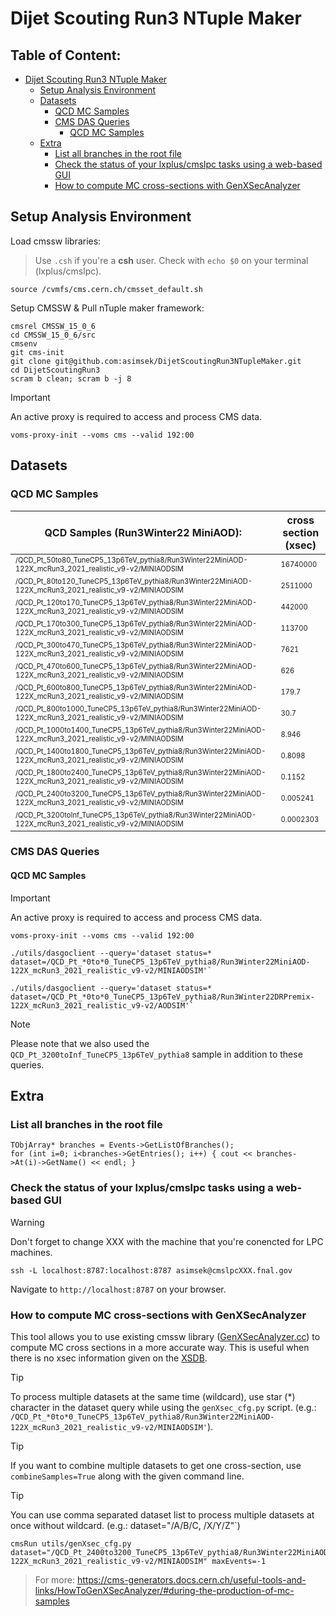 
# Dijet Scouting Run3 NTuple Maker

## Table of Content:

- [Dijet Scouting Run3 NTuple Maker](#dijet-scouting-run3-ntuple-maker)
   * [Setup Analysis Environment](#setup-analysis-environment)
   * [Datasets](#datasets)
      + [QCD MC Samples](#qcd-mc-samples)
      + [CMS DAS Queries](#cms-das-queries)
         - [QCD MC Samples](#qcd-mc-samples-1)
   * [Extra](#extra)
      + [List all branches in the root file](#list-all-branches-in-the-root-file)
      + [Check the status of your lxplus/cmslpc tasks using a web-based GUI](#check-the-status-of-your-lxpluscmslpc-tasks-using-a-web-based-gui)
      + [How to compute MC cross-sections with GenXSecAnalyzer](#how-to-compute-mc-cross-sections-with-genxsecanalyzer)

## Setup Analysis Environment

Load cmssw libraries:
> Use `.csh` if you're a **csh** user. Check with `echo $0` on your terminal (lxplus/cmslpc).

```
source /cvmfs/cms.cern.ch/cmsset_default.sh
```

Setup CMSSW & Pull nTuple maker framework:

```
cmsrel CMSSW_15_0_6
cd CMSSW_15_0_6/src
cmsenv
git cms-init
git clone git@github.com:asimsek/DijetScoutingRun3NTupleMaker.git
cd DijetScoutingRun3
scram b clean; scram b -j 8
```

> [!IMPORTANT]
> An active proxy is required to access and process CMS data.

```
voms-proxy-init --voms cms --valid 192:00
```


## Datasets


### QCD MC Samples

|QCD Samples (Run3Winter22 MiniAOD):| cross section (xsec) |
|--|--|
| <sup><sub>/QCD_Pt_50to80_TuneCP5_13p6TeV_pythia8/Run3Winter22MiniAOD-122X_mcRun3_2021_realistic_v9-v2/MINIAODSIM</sub></sup> | <sup><sub>16740000</sub></sup> |
| <sup><sub>/QCD_Pt_80to120_TuneCP5_13p6TeV_pythia8/Run3Winter22MiniAOD-122X_mcRun3_2021_realistic_v9-v2/MINIAODSIM</sub></sup> | <sup><sub>2511000</sub></sup> |
| <sup><sub>/QCD_Pt_120to170_TuneCP5_13p6TeV_pythia8/Run3Winter22MiniAOD-122X_mcRun3_2021_realistic_v9-v2/MINIAODSIM</sub></sup> | <sup><sub>442000</sub></sup> |
| <sup><sub>/QCD_Pt_170to300_TuneCP5_13p6TeV_pythia8/Run3Winter22MiniAOD-122X_mcRun3_2021_realistic_v9-v2/MINIAODSIM</sub></sup> | <sup><sub>113700</sub></sup> |
| <sup><sub>/QCD_Pt_300to470_TuneCP5_13p6TeV_pythia8/Run3Winter22MiniAOD-122X_mcRun3_2021_realistic_v9-v2/MINIAODSIM</sub></sup> | <sup><sub>7621</sub></sup> |
| <sup><sub>/QCD_Pt_470to600_TuneCP5_13p6TeV_pythia8/Run3Winter22MiniAOD-122X_mcRun3_2021_realistic_v9-v2/MINIAODSIM</sub></sup> | <sup><sub>626</sub></sup> |
| <sup><sub>/QCD_Pt_600to800_TuneCP5_13p6TeV_pythia8/Run3Winter22MiniAOD-122X_mcRun3_2021_realistic_v9-v2/MINIAODSIM</sub></sup> | <sup><sub>179.7</sub></sup> |
| <sup><sub>/QCD_Pt_800to1000_TuneCP5_13p6TeV_pythia8/Run3Winter22MiniAOD-122X_mcRun3_2021_realistic_v9-v2/MINIAODSIM</sub></sup> | <sup><sub>30.7</sub></sup> |
| <sup><sub>/QCD_Pt_1000to1400_TuneCP5_13p6TeV_pythia8/Run3Winter22MiniAOD-122X_mcRun3_2021_realistic_v9-v2/MINIAODSIM</sub></sup> | <sup><sub>8.946</sub></sup> |
| <sup><sub>/QCD_Pt_1400to1800_TuneCP5_13p6TeV_pythia8/Run3Winter22MiniAOD-122X_mcRun3_2021_realistic_v9-v2/MINIAODSIM</sub></sup> | <sup><sub>0.8098</sub></sup> |
| <sup><sub>/QCD_Pt_1800to2400_TuneCP5_13p6TeV_pythia8/Run3Winter22MiniAOD-122X_mcRun3_2021_realistic_v9-v2/MINIAODSIM</sub></sup> | <sup><sub>0.1152</sub></sup> |
| <sup><sub>/QCD_Pt_2400to3200_TuneCP5_13p6TeV_pythia8/Run3Winter22MiniAOD-122X_mcRun3_2021_realistic_v9-v2/MINIAODSIM</sub></sup> | <sup><sub>0.005241</sub></sup> |
| <sup><sub>/QCD_Pt_3200toInf_TuneCP5_13p6TeV_pythia8/Run3Winter22MiniAOD-122X_mcRun3_2021_realistic_v9-v2/MINIAODSIM</sub></sup> | <sup><sub>0.0002303</sub></sup> |



### CMS DAS Queries

#### QCD MC Samples

> [!IMPORTANT]
> An active proxy is required to access and process CMS data.

```
voms-proxy-init --voms cms --valid 192:00
```


```
./utils/dasgoclient --query='dataset status=* dataset=/QCD_Pt_*0to*0_TuneCP5_13p6TeV_pythia8/Run3Winter22MiniAOD-122X_mcRun3_2021_realistic_v9-v2/MINIAODSIM'`
```

```
./utils/dasgoclient --query='dataset status=* dataset=/QCD_Pt_*0to*0_TuneCP5_13p6TeV_pythia8/Run3Winter22DRPremix-122X_mcRun3_2021_realistic_v9-v2/AODSIM'`
```

> [!NOTE]
> Please note that we also used the `QCD_Pt_3200toInf_TuneCP5_13p6TeV_pythia8` sample in addition to these queries.





## Extra

### List all branches in the root file

```
TObjArray* branches = Events->GetListOfBranches();
for (int i=0; i<branches->GetEntries(); i++) { cout << branches->At(i)->GetName() << endl; }
```

### Check the status of your lxplus/cmslpc tasks using a web-based GUI

> [!WARNING]
> Don't forget to change XXX with the machine that you're conencted for LPC machines.

```
ssh -L localhost:8787:localhost:8787 asimsek@cmslpcXXX.fnal.gov
```

Navigate to `http://localhost:8787` on your browser.


### How to compute MC cross-sections with GenXSecAnalyzer

This tool allows you to use existing cmssw library ([GenXSecAnalyzer.cc](https://github.com/cms-sw/cmssw/blob/master/GeneratorInterface/Core/plugins/GenXSecAnalyzer.cc)) to compute MC cross sections in a more accurate way. This is useful when there is no xsec information given on the [XSDB](https://xsecdb-xsdb-official.app.cern.ch/xsdb/).

> [!TIP]
> To process multiple datasets at the same time (wildcard), use star (*) character in the dataset query while using the `genXsec_cfg.py` script. (e.g.: `/QCD_Pt_*0to*0_TuneCP5_13p6TeV_pythia8/Run3Winter22MiniAOD-122X_mcRun3_2021_realistic_v9-v2/MINIAODSIM'`).

> [!TIP]
> If you want to combine multiple datasets to get one cross-section, use `combineSamples=True` along with the given command line.

> [!TIP]
> You can use comma separated dataset list to process multiple datasets at once without wildcard. (e.g.: dataset="/A/B/C, /X/Y/Z"`)


```
cmsRun utils/genXsec_cfg.py dataset="/QCD_Pt_2400to3200_TuneCP5_13p6TeV_pythia8/Run3Winter22MiniAOD-122X_mcRun3_2021_realistic_v9-v2/MINIAODSIM" maxEvents=-1
```

> For more: https://cms-generators.docs.cern.ch/useful-tools-and-links/HowToGenXSecAnalyzer/#during-the-production-of-mc-samples


